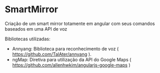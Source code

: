 # SmartMirror 

Criação de um smart mirror totamente em angular com seus comandos baseados em uma API de voz

Bibliotecas utilizadas:

- Annyang: Biblioteca para reconhecimento de voz ( https://github.com/TalAter/annyang ).
- ngMap: Diretiva para utilização da API do Google Maps ( https://github.com/allenhwkim/angularjs-google-maps )
